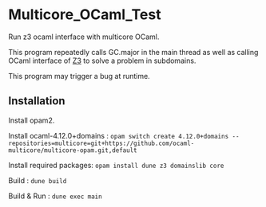 # Multicore_OCaml_Test
Run z3 ocaml interface with multicore OCaml.

This program repeatedly calls GC.major in the main thread as well as calling OCaml interface of [Z3](https://github.com/Z3Prover/z3) to solve a problem in subdomains.

This program may trigger a bug at runtime.

## Installation

Install opam2.

Install ocaml-4.12.0+domains : `opam switch create 4.12.0+domains --repositories=multicore=git+https://github.com/ocaml-multicore/multicore-opam.git,default`

Install required packages: `opam install dune z3 domainslib core`

Build : `dune build`

Build & Run : `dune exec main`